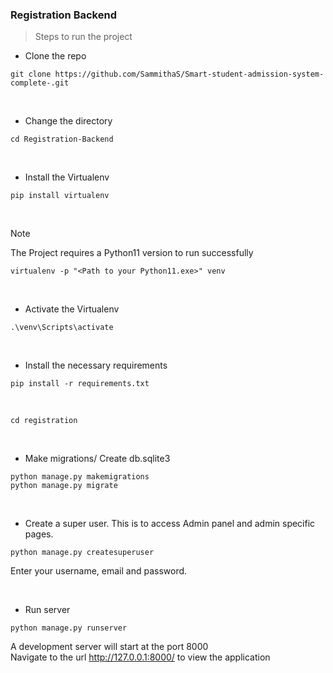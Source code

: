 ### Registration Backend

> Steps to run the project

- Clone the repo

```
git clone https://github.com/SammithaS/Smart-student-admission-system-complete-.git
```

<br>

- Change the directory

```
cd Registration-Backend
```

<br>

- Install the Virtualenv

```
pip install virtualenv
```

<br>

>[!NOTE]
>
> The Project requires a Python11 version to run successfully

```
virtualenv -p "<Path to your Python11.exe>" venv
```

<br>

- Activate the Virtualenv

```
.\venv\Scripts\activate
```

<br>

- Install the necessary requirements

```
pip install -r requirements.txt
```

<br>

```
cd registration
```

<br>

- Make migrations/ Create db.sqlite3

```
python manage.py makemigrations
python manage.py migrate
```

<br>

- Create a super user. This is to access Admin panel and admin specific pages.

```
python manage.py createsuperuser
```

Enter your username, email and password.

<br>

- Run server

```
python manage.py runserver
```

A development server will start at the port 8000
<br>
Navigate to the url http://127.0.0.1:8000/ to view the application
